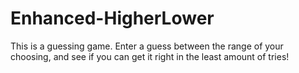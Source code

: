 # Enhanced-HigherLower
This is a guessing game. Enter a guess between the range of your choosing, and see if you can get it right in the least amount of tries!
